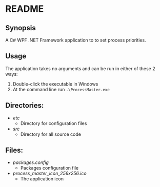 # README

## Synopsis

A C# WPF .NET Framework application to to set process priorities.

## Usage

The application takes no arguments and can be run in either of these 2 ways:

1. Double-click the executable in Windows
2. At the command line run ```.\ProcessMaster.exe```

## Directories:
- *etc*
  - Directory for configuration files
- *src*
  - Directory for all source code

## Files:
- *packages.config*
  - Packages configuration file
- *process_master_icon_256x256.ico*
  - The application icon
